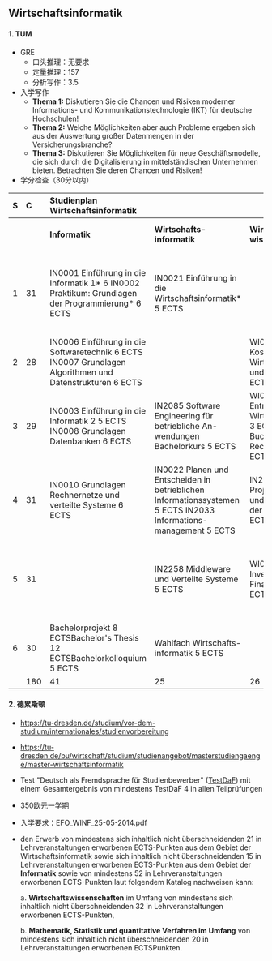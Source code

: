 ## Wirtschaftsinformatik

#### 1. TUM

* GRE
  * 口头推理：无要求
  * 定量推理：157
  * 分析写作：3.5
* 入学写作
  * **Thema 1:**
    Diskutieren Sie die Chancen und Risiken moderner Informations- und Kommunikationstechnologie (IKT) für deutsche Hochschulen!
  * **Thema 2:**
    Welche Möglichkeiten aber auch Probleme ergeben sich aus der Auswertung großer Datenmengen in der Versicherungsbranche?
  * **Thema 3:**
    Diskutieren Sie Möglichkeiten für neue Geschäftsmodelle, die sich durch die Digitalisierung in mittelständischen Unternehmen bieten. Betrachten Sie deren Chancen und Risiken!
* 学分检查（30分以内）

| S    | C    | Studienplan Wirtschaftsinformatik                            |                                                              |                                                              |                                                              |                                                              |                                                              |
| :--- | :--- | :----------------------------------------------------------- | ------------------------------------------------------------ | ------------------------------------------------------------ | ------------------------------------------------------------ | ------------------------------------------------------------ | ------------------------------------------------------------ |
|      |      | **Informatik**                                               | **Wirtschafts- informatik**                                  | **Wirtschafts- wissenschaften**                              | **Mathematische Grundlagen**                                 | **Wahl- & Anwendungs-fächer**                                | **Seminare & Projekte**                                      |
| 1    | 31   | IN0001 Einführung in die Informatik 1* 6        IN0002 Praktikum: Grundlagen der Programmierung* 6 ECTS | IN0021 Einführung in die Wirtschaftsinformatik* 5 ECTS       |                                                              | MA9711 Mathematische Behandlung der NW 1* 6 ECTS   IN0015 Diskrete Strukturen* 8 ECTS |                                                              |                                                              |
| 2    | 28   | IN0006 Einführung in die Softwaretechnik 6 ECTS IN0007 Grundlagen Algorithmen  und Datenstrukturen 6 ECTS |                                                              | WI001132 Kostenrechnung für Wirtschaftsinformatik und Nebenfach  6 ECTS | MA9712 Statistik 6 ECTS                                      |                                                              | IN0013 Proseminar 4 ECTS                                     |
| 3    | 29   | IN0003 Einführung in die Informatik 2 5 ECTS IN0008 Grundlagen Datenbanken 6 ECTS | IN2085 Software Engineering  für betriebliche An- wendungen Bachelorkurs 5 ECTS | WI000969 Entrepreneurship für Wirtschaftsinformatiker 3 ECTS                WI001059 Buchführung und Rechnungswesen    6 ECTS |                                                              | Wahlfach Wirtschafts- informatik       4 ECTS                |                                                              |
| 4    | 31   | IN0010 Grundlagen Rechnernetze und verteilte Systeme 6 ECTS  | IN0022 Planen und Entscheiden  in betrieblichen Informationssystemen 5 ECTS                  IN2033 Informations- management 5 ECTS | IN2083 Projektorganisation und -management in der Softwaretechnik     5 ECTS | WI000261 Empirical Research Methods 6 ECTS                   |                                                              | IN0014 Seminar       4 ECTS                                  |
| 5    | 31   |                                                              | IN2258 Middleware und Verteilte Systeme  5 ECTS              | WI000219 Investitions- und Finanzmanagement     6 ECTS       |                                                              | Wahlfach Wirtschafts- informatik      4 ECTS Wahlfach Überfachliche Grundlagen 6 ECTS | IN0012 Bachelor-Praktikum (Projekt System- entwicklung 10 ECTS |
| 6    | 30   | Bachelorprojekt 8 ECTSBachelor's Thesis 12 ECTSBachelorkolloquium 5 ECTS | Wahlfach Wirtschafts- informatik  5 ECTS                     |                                                              |                                                              |                                                              |                                                              |
|      | 180  | 41                                                           | 25                                                           | 26                                                           | 26                                                           | 19                                                           | 18                                                           |

#### 2. 德累斯顿

* https://tu-dresden.de/studium/vor-dem-studium/internationales/studienvorbereitung

* https://tu-dresden.de/bu/wirtschaft/studium/studienangebot/masterstudiengaenge/master-wirtschaftsinformatik

* Test "Deutsch als Fremdsprache für Studienbewerber" ([TestDaF](https://tu-dresden.de/studium/vor-dem-studium/bewerbung/studienvoraussetzungen/testdaf)) mit einem Gesamtergebnis von mindestens TestDaF 4 in allen Teilprüfungen

* 350欧元一学期

* 入学要求：EFO_WINF_25-05-2014.pdf

* den Erwerb von mindestens sich inhaltlich nicht überschneidenden 21 in Lehrveranstaltungen erworbenen ECTS-Punkten aus dem Gebiet der Wirtschaftsinformatik sowie sich inhaltlich nicht überschneidenden 15 in Lehrveranstaltungen erworbenen ECTS-Punkten aus dem Gebiet der **Informatik** sowie von mindestens 52 in Lehrveranstaltungen erworbenen ECTS-Punkten laut folgendem Katalog nachweisen kann: 

  a. **Wirtschaftswissenschaften** im Umfang von mindestens sich inhaltlich nicht überschneidenden 32 in Lehrveranstaltungen erworbenen ECTS-Punkten, 

  b. **Mathematik, Statistik und quantitative Verfahren im Umfang** von mindestens sich inhaltlich nicht überschneidenden 20 in Lehrveranstaltungen erworbenen ECTSPunkten. 

